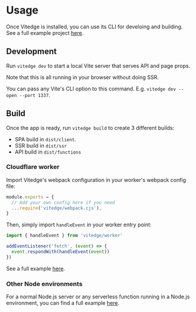 # Usage

Once Vitedge is installed, you can use its CLI for develoing and building. See a full example project [here](https://github.com/frandiox/vitedge/tree/master/example).

## Development

Run `vitedge dev` to start a local Vite server that serves API and page props.

Note that this is all running in your browser without doing SSR.

You can pass any Vite's CLI option to this command. E.g. `vitedge dev --open --port 1337`.

## Build

Once the app is ready, run `vitedge build` to create 3 different builds:

- SPA build in `dist/client`.
- SSR build in `dist/ssr`
- API build in `dist/functions`

### Cloudflare worker

Import Vitedge's webpack configuration in your worker's webpack config file:

```js
module.exports = {
  // Add your own config here if you need
  ...require('vitedge/webpack.cjs'),
}
```

Then, simply import `handleEvent` in your worker entry point:

```js
import { handleEvent } from 'vitedge/worker'

addEventListener('fetch', (event) => {
  event.respondWith(handleEvent(event))
})
```

See a full example [here](https://github.com/frandiox/vitedge/tree/master/example/worker-site/index.js).

### Other Node environments

For a normal Node.js server or any serverless function running in a Node.js environment, you can find a full example [here](https://github.com/frandiox/vitedge/tree/master/example/node-site/index.js).
